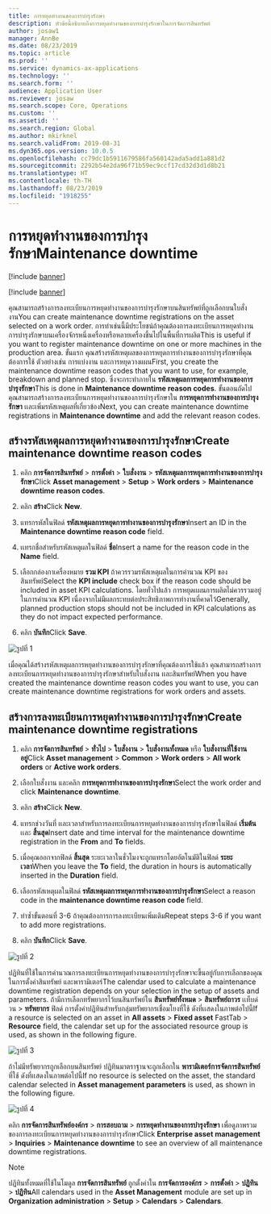 ```yaml
---
title: การหยุดทำงานของการบำรุงรักษา
description: หัวข้อนี้อธิบายถึงการหยุดทำงานของการบำรุงรักษาในการจัดการสินทรัพย์
author: josaw1
manager: AnnBe
ms.date: 08/23/2019
ms.topic: article
ms.prod: ''
ms.service: dynamics-ax-applications
ms.technology: ''
ms.search.form: ''
audience: Application User
ms.reviewer: josaw
ms.search.scope: Core, Operations
ms.custom: ''
ms.assetid: ''
ms.search.region: Global
ms.author: mkirknel
ms.search.validFrom: 2019-08-31
ms.dyn365.ops.version: 10.0.5
ms.openlocfilehash: cc79dc1b5911679586fa560142ada5add1a881d2
ms.sourcegitcommit: 2292b54e2da96f71b59ec9ccf17cd32d3d1d8b21
ms.translationtype: HT
ms.contentlocale: th-TH
ms.lasthandoff: 08/23/2019
ms.locfileid: "1918255"
---
```

# <a name="maintenance-downtime"></a><span data-ttu-id="f35fd-103">การหยุดทำงานของการบำรุงรักษา</span><span class="sxs-lookup"><span data-stu-id="f35fd-103">Maintenance downtime</span></span>


[!include [banner](../../includes/banner.md)]

[!include [banner](../../includes/preview-banner.md)]

<span data-ttu-id="f35fd-104">คุณสามารถสร้างการลงทะเบียนการหยุดทำงานของการบำรุงรักษาบนสินทรัพย์ที่ถูกเลือกบนใบสั่งงาน</span><span class="sxs-lookup"><span data-stu-id="f35fd-104">You can create maintenance downtime registrations on the asset selected on a work order.</span></span> <span data-ttu-id="f35fd-105">การทำเช่นนี้มีประโยชน์ถ้าคุณต้องการลงทะเบียนการหยุดทำงานการบำรุงรักษาบนเครื่องจักรหนึ่งเครื่องหรือหลายเครื่องขึ้นไปในพื้นที่การผลิต</span><span class="sxs-lookup"><span data-stu-id="f35fd-105">This is useful if you want to register maintenance downtime on one or more machines in the production area.</span></span> <span data-ttu-id="f35fd-106">ขั้นแรก คุณสร้างรหัสเหตุผลของการหยุดการทำงานของการบำรุงรักษาที่คุณต้องการใช้ ตัวอย่างเช่น การแบ่งงาน และการหยุดวางแผน</span><span class="sxs-lookup"><span data-stu-id="f35fd-106">First, you create the maintenance downtime reason codes that you want to use, for example, breakdown and planned stop.</span></span> <span data-ttu-id="f35fd-107">ซึ่งจะกระทำภายใน **รหัสเหตุผลการหยุดการทำงานของการบำรุงรักษา**</span><span class="sxs-lookup"><span data-stu-id="f35fd-107">This is done in **Maintenance downtime reason codes**.</span></span> <span data-ttu-id="f35fd-108">ขั้นตอนถัดไป คุณสามารถสร้างการลงทะเบียนการหยุดทำงานของการบำรุงรักษาใน **การหยุดการทำงานของการบำรุงรักษา** เเละเพิ่มรหัสเหตุผลที่เกี่ยวข้อง</span><span class="sxs-lookup"><span data-stu-id="f35fd-108">Next, you can create maintenance downtime registrations in **Maintenance downtime** and add the relevant reason codes.</span></span>

## <a name="create-maintenance-downtime-reason-codes"></a><span data-ttu-id="f35fd-109">สร้างรหัสเหตุผลการหยุดทำงานของการบำรุงรักษา</span><span class="sxs-lookup"><span data-stu-id="f35fd-109">Create maintenance downtime reason codes</span></span>

1. <span data-ttu-id="f35fd-110">คลิก **การจัดการสินทรัพย์** > **การตั้งค่า** > **ใบสั่งงาน** > **รหัสเหตุผลการหยุดการทำงานของการบำรุงรักษา**</span><span class="sxs-lookup"><span data-stu-id="f35fd-110">Click **Asset management** > **Setup** > **Work orders** > **Maintenance downtime reason codes**.</span></span>

2. <span data-ttu-id="f35fd-111">คลิก **สร้าง**</span><span class="sxs-lookup"><span data-stu-id="f35fd-111">Click **New**.</span></span>

3. <span data-ttu-id="f35fd-112">แทรกรหัสในฟิลด์ **รหัสเหตุผลการหยุดการทำงานของการบำรุงรักษา**</span><span class="sxs-lookup"><span data-stu-id="f35fd-112">Insert an ID in the **Maintenance downtime reason code** field.</span></span>

4. <span data-ttu-id="f35fd-113">เเทรกชื่อสำหรับรหัสเหตุผลในฟิลด์ **ชื่อ**</span><span class="sxs-lookup"><span data-stu-id="f35fd-113">Insert a name for the reason code in the **Name** field.</span></span>

5. <span data-ttu-id="f35fd-114">เลือกกล่องกาเครื่องหมาย **รวม KPI** ถ้าควรรวมรหัสเหตุผลในการคำนวณ KPI ของสินทรัพย์</span><span class="sxs-lookup"><span data-stu-id="f35fd-114">Select the **KPI include** check box if the reason code should be included in asset KPI calculations.</span></span> <span data-ttu-id="f35fd-115">โดยทั่วไปแล้ว การหยุดเเผนการผลิตไม่ควรรวมอยู่ในการคำนวณ KPI เนื่องจากไม่มีผลกระทบต่อประสิทธิภาพการทำงานที่คาดไว้</span><span class="sxs-lookup"><span data-stu-id="f35fd-115">Generally, planned production stops should not be included in KPI calculations as they do not impact expected performance.</span></span>

6. <span data-ttu-id="f35fd-116">คลิก **บันทึก**</span><span class="sxs-lookup"><span data-stu-id="f35fd-116">Click **Save**.</span></span>

![รูปที่ 1](media/15-work-orders.png)


<span data-ttu-id="f35fd-118">เมื่อคุณได้สร้างรหัสเหตุผลการหยุดทำงานของการบำรุงรักษาที่คุณต้องการใช้แล้ว คุณสามารถสร้างการลงทะเบียนการหยุดทำงานของการบำรุงรักษาสำหรับใบสั่งงาน เเละสินทรัพย์</span><span class="sxs-lookup"><span data-stu-id="f35fd-118">When you have created the maintenance downtime reason codes you want to use, you can create maintenance downtime registrations for work orders and assets.</span></span>


## <a name="create-maintenance-downtime-registrations"></a><span data-ttu-id="f35fd-119">สร้างการลงทะเบียนการหยุดทำงานของการบำรุงรักษา</span><span class="sxs-lookup"><span data-stu-id="f35fd-119">Create maintenance downtime registrations</span></span>

1. <span data-ttu-id="f35fd-120">คลิก **การจัดการสินทรัพย์** > **ทั่วไป** > **ใบสั่งงาน** > **ใบสั่งงานทั้งหมด** หรือ **ใบสั่งงานที่ใช้งานอยู่**</span><span class="sxs-lookup"><span data-stu-id="f35fd-120">Click **Asset management** > **Common** > **Work orders** > **All work orders** or **Active work orders**.</span></span>

2. <span data-ttu-id="f35fd-121">เลือกใบสั่งงาน และคลิก **การหยุดการทำงานของการบำรุงรักษา**</span><span class="sxs-lookup"><span data-stu-id="f35fd-121">Select the work order and click **Maintenance downtime**.</span></span>

3. <span data-ttu-id="f35fd-122">คลิก **สร้าง**</span><span class="sxs-lookup"><span data-stu-id="f35fd-122">Click **New**.</span></span>

4. <span data-ttu-id="f35fd-123">แทรกช่วงวันที่ เเละเวลาสำหรับการลงทะเบียนการหยุดทำงานของการบำรุงรักษาในฟิลด์ **เริ่มต้น** เเละ **สิ้นสุด**</span><span class="sxs-lookup"><span data-stu-id="f35fd-123">Insert date and time interval for the maintenance downtime registration in the **From** and **To** fields.</span></span>

5. <span data-ttu-id="f35fd-124">เมื่อคุณออกจากฟิลด์ **สิ้นสุด** ระยะเวลาในชั่วโมงจะถูกแทรกโดยอัตโนมัติในฟิลด์ **ระยะเวลา**</span><span class="sxs-lookup"><span data-stu-id="f35fd-124">When you leave the **To** field, the duration in hours is automatically inserted in the **Duration** field.</span></span>

6. <span data-ttu-id="f35fd-125">เลือกรหัสเหตุผลในฟิลด์ **รหัสเหตุผลการหยุดการทำงานของการบำรุงรักษา**</span><span class="sxs-lookup"><span data-stu-id="f35fd-125">Select a reason code in the **maintenance downtime reason code** field.</span></span>

7. <span data-ttu-id="f35fd-126">ทำซ้ำขั้นตอนที่ 3-6 ถ้าคุณต้องการการลงทะเบียนเพิ่มเติม</span><span class="sxs-lookup"><span data-stu-id="f35fd-126">Repeat steps 3-6 if you want to add more registrations.</span></span>

8. <span data-ttu-id="f35fd-127">คลิก **บันทึก**</span><span class="sxs-lookup"><span data-stu-id="f35fd-127">Click **Save**.</span></span>


![รูปที่ 2](media/16-work-orders.png)


<span data-ttu-id="f35fd-129">ปฏิทินที่ใช้ในการคำนวณการลงทะเบียนการหยุดทำงานของการบำรุงรักษาจะขึ้นอยู่กับการเลือกของคุณในการตั้งค่าสินทรัพย์ และพารามิเตอร์</span><span class="sxs-lookup"><span data-stu-id="f35fd-129">The calendar used to calculate a maintenance downtime registration depends on your selection in the setup of assets and parameters.</span></span> <span data-ttu-id="f35fd-130">ถ้ามีการเลือกทรัพยากรไว้บนสินทรัพย์ใน **สินทรัพย์ทั้งหมด** > **สินทรัพย์ถาวร** เเท็บด่วน > **ทรัพยากร** ฟิลด์ การตั้งค่าปฏิทินสำหรับกลุ่มทรัพยากรเชื่อมโยงที่ใช้ ดังที่เเสดงในภาพต่อไปนี้</span><span class="sxs-lookup"><span data-stu-id="f35fd-130">If a resource is selected on an asset in **All assets** > **Fixed asset** FastTab > **Resource** field, the calendar set up for the associated resource group is used, as shown in the following figure.</span></span>

![รูปที่ 3](media/17-work-orders.png)


<span data-ttu-id="f35fd-132">ถ้าไม่มีทรัพยากรถูกเลือกบนสินทรัพย์ ปฏิทินมาตราฐานจะถูกเลือกใน **พารามิเตอร์การจัดการสินทรัพย์** ที่ใช้ ดังที่เเสดงในภาพต่อไปนี้</span><span class="sxs-lookup"><span data-stu-id="f35fd-132">If no resource is selected on the asset, the standard calendar selected in **Asset management parameters** is used, as shown in the following figure.</span></span>

![รูปที่ 4](media/18-work-orders.png)


<span data-ttu-id="f35fd-134">คลิก **การจัดการสินทรัพย์องค์กร** > **การสอบถาม** > **การหยุดทำงานของการบำรุงรักษา** เพื่อดูภาพรวมของการลงทะเบียนการหยุดทำงานของการบำรุงรักษา</span><span class="sxs-lookup"><span data-stu-id="f35fd-134">Click **Enterprise asset management** > **Inquiries** > **Maintenance downtime** to see an overview of all maintenance downtime registrations.</span></span>

>[!NOTE]
><span data-ttu-id="f35fd-135">ปฏิทินทั้งหมดที่ใช้ในโมดูล **การจัดการสินทรัพย์** ถูกตั้งค่าใน **การจัดการองค์กร** > **การตั้งค่า** > **ปฏิทิน** > **ปฏิทิน**</span><span class="sxs-lookup"><span data-stu-id="f35fd-135">All calendars used in the **Asset Management** module are set up in **Organization administration** > **Setup** > **Calendars** > **Calendars**.</span></span>

